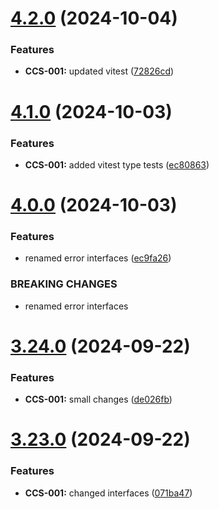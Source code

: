 # [4.2.0](https://github.com/CyberT33N/ErrorManager/compare/v4.1.0...v4.2.0) (2024-10-04)


### Features

* **CCS-001:** updated vitest ([72826cd](https://github.com/CyberT33N/ErrorManager/commit/72826cd08092d82a09b66fdceb18ca2314295a77))



# [4.1.0](https://github.com/CyberT33N/ErrorManager/compare/v4.0.0...v4.1.0) (2024-10-03)


### Features

* **CCS-001:** added vitest type tests ([ec80863](https://github.com/CyberT33N/ErrorManager/commit/ec8086384000bd4650faf5fc84c9a348b7d5f5fb))



# [4.0.0](https://github.com/CyberT33N/ErrorManager/compare/v3.24.0...v4.0.0) (2024-10-03)


### Features

* renamed error interfaces ([ec9fa26](https://github.com/CyberT33N/ErrorManager/commit/ec9fa2614f0de194134cd9a56e38c28749d3e002))


### BREAKING CHANGES

* renamed error interfaces



# [3.24.0](https://github.com/CyberT33N/ErrorManager/compare/v3.23.0...v3.24.0) (2024-09-22)


### Features

* **CCS-001:** small changes ([de026fb](https://github.com/CyberT33N/ErrorManager/commit/de026fb031586b282008241f3abc7f3dfa71a039))



# [3.23.0](https://github.com/CyberT33N/ErrorManager/compare/v3.22.0...v3.23.0) (2024-09-22)


### Features

* **CCS-001:** changed interfaces ([071ba47](https://github.com/CyberT33N/ErrorManager/commit/071ba47568d159ea6e6f7af84ccb7a472dc47871))



